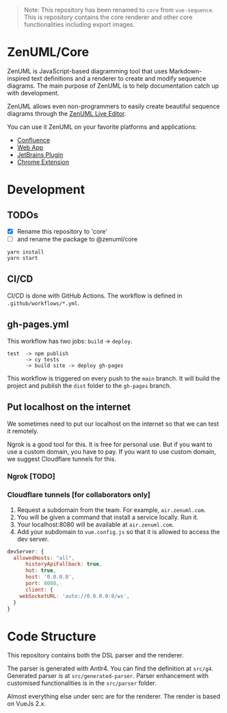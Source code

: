 > Note: This repository has been renamed to `core` from `vue-sequence`. This is repository contains the core renderer and other core functionalities including
export images.

# ZenUML/Core
ZenUML is JavaScript-based diagramming tool that uses Markdown-inspired text definitions
and a renderer to create and modify sequence diagrams. The main purpose of ZenUML is to
help documentation catch up with development.

ZenUML allows even non-programmers to easily create beautiful sequence diagrams through
the [ZenUML Live Editor](https://app.zenuml.com).

You can use it ZenUML on your favorite platforms and applications:
* [Confluence](https://marketplace.atlassian.com/apps/1218380/zenuml-diagrams-for-confluence-freemium?hosting=cloud&tab=overview)
* [Web App](https://www.zenuml.com/)
* [JetBrains Plugin](https://plugins.jetbrains.com/plugin/12437-zenuml-support)
* [Chrome Extension](https://chrome.google.com/webstore/detail/zenuml-sequence/kcpganeflmhffnlofpdmcjklmdpbbmef)

# Development

## TODOs
- [x] Rename this repository to 'core' 
- [ ] and rename the package to @zenuml/core

````
yarn install
yarn start
````

## CI/CD
CI/CD is done with GitHub Actions. The workflow is defined in `.github/workflows/*.yml`.

## gh-pages.yml
This workflow has two jobs: `build` -> `deploy`.

````text
test  -> npm publish 
      -> cy tests
      -> build site -> deploy gh-pages
````

This workflow is triggered on every push to the `main` branch. 
It will build the project and publish the `dist` folder to the `gh-pages` branch.


## Put localhost on the internet
We sometimes need to put our localhost on the internet so that we can test it remotely.

Ngrok is a good tool for this. It is free for personal use. But if you want to use a
custom domain, you have to pay. If you want to use custom domain, we suggest Cloudflare
tunnels for this.

### Ngrok [TODO]

### Cloudflare tunnels [for collaborators only]

1. Request a subdomain from the team. For example, `air.zenuml.com`.
2. You will be given a command that install a service locally. Run it.
3. Your localhost:8080 will be available at `air.zenuml.com`.
4. Add your subdomain to `vue.config.js` so that it is allowed to access the dev server.

```js
devServer: {
  allowedHosts: "all",
      historyApiFallback: true,
      hot: true,
      host: '0.0.0.0',
      port: 8080,
      client: {
    webSocketURL: 'auto://0.0.0.0:0/ws',
  }
}
```

# Code Structure
This repository contains both the DSL parser and the renderer.

The parser is generated with Antlr4. You can find the definition at `src/g4`. Generated parser is at `src/generated-parser`. 
Parser enhancement with customised functionalities is in the `src/parser` folder.

Almost everything else under serc are for the renderer. The render is based on VueJs 2.x.

